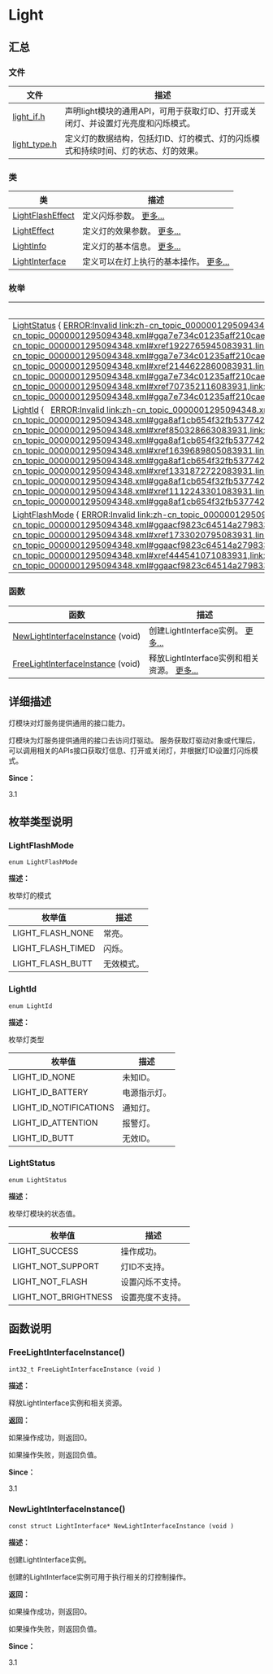 # Light


## **汇总**


### 文件

  | 文件 | 描述 | 
| -------- | -------- |
| [light_if.h](light__if_8h.md) | 声明light模块的通用API，可用于获取灯ID、打开或关闭灯、并设置灯光亮度和闪烁模式。 | 
| [light_type.h](light_8typeh.md) | 定义灯的数据结构，包括灯ID、灯的模式、灯的闪烁模式和持续时间、灯的状态、灯的效果。 | 


### 类

  | 类 | 描述 | 
| -------- | -------- |
| [LightFlashEffect](_light_flash_effect.md) | 定义闪烁参数。&nbsp;[更多...](_light_flash_effect.md) | 
| [LightEffect](_light_effect.md) | 定义灯的效果参数。&nbsp;[更多...](_light_effect.md) | 
| [LightInfo](_light_info.md) | 定义灯的基本信息。&nbsp;[更多...](_light_info.md) | 
| [LightInterface](_light_interface.md) | 定义可以在灯上执行的基本操作。&nbsp;[更多...](_light_interface.md) | 


### 枚举

  | 枚举 | 描述 | 
| -------- | -------- |
| [LightStatus](#lightstatus)&nbsp;{&nbsp;[ERROR:Invalid&nbsp;link:zh-cn_topic_0000001295094348.xml#xref669817133083931,link:zh-cn_topic_0000001295094348.xml#gga7e734c01235aff210cae379b12e53e9da232a2bb4a97420c327e6f3ea0551eba9](#gga7e734c01235aff210cae379b12e53e9da232a2bb4a97420c327e6f3ea0551eba9)&nbsp;=&nbsp;0,&nbsp;[ERROR:Invalid&nbsp;link:zh-cn_topic_0000001295094348.xml#xref1922765945083931,link:zh-cn_topic_0000001295094348.xml#gga7e734c01235aff210cae379b12e53e9daa45f0187f0b5768ad0925ded9c89571a](#gga7e734c01235aff210cae379b12e53e9daa45f0187f0b5768ad0925ded9c89571a)&nbsp;=&nbsp;-1,&nbsp;[ERROR:Invalid&nbsp;link:zh-cn_topic_0000001295094348.xml#xref2144622860083931,link:zh-cn_topic_0000001295094348.xml#gga7e734c01235aff210cae379b12e53e9daf0b19776befd37739b12cf23d170ff30](#gga7e734c01235aff210cae379b12e53e9daf0b19776befd37739b12cf23d170ff30)&nbsp;=&nbsp;-2,&nbsp;[ERROR:Invalid&nbsp;link:zh-cn_topic_0000001295094348.xml#xref707352116083931,link:zh-cn_topic_0000001295094348.xml#gga7e734c01235aff210cae379b12e53e9dad2f1173892e1d07a8126c6c35a999a37](#gga7e734c01235aff210cae379b12e53e9dad2f1173892e1d07a8126c6c35a999a37)&nbsp;=&nbsp;-3&nbsp;} | 枚举灯模块的状态值。&nbsp;[更多...](#lightstatus) | 
| [LightId](#lightid)&nbsp;{&nbsp;&nbsp;&nbsp;[ERROR:Invalid&nbsp;link:zh-cn_topic_0000001295094348.xml#xref683206926083931,link:zh-cn_topic_0000001295094348.xml#gga8af1cb654f32fb5377425257b28748e5ac983420abafcd5130c932b845974f99b](#gga8af1cb654f32fb5377425257b28748e5ac983420abafcd5130c932b845974f99b)&nbsp;=&nbsp;0,&nbsp;[ERROR:Invalid&nbsp;link:zh-cn_topic_0000001295094348.xml#xref850328663083931,link:zh-cn_topic_0000001295094348.xml#gga8af1cb654f32fb5377425257b28748e5af15783cc343be88bf3008341ac0c6625](#gga8af1cb654f32fb5377425257b28748e5af15783cc343be88bf3008341ac0c6625)&nbsp;=&nbsp;1,&nbsp;[ERROR:Invalid&nbsp;link:zh-cn_topic_0000001295094348.xml#xref1639689805083931,link:zh-cn_topic_0000001295094348.xml#gga8af1cb654f32fb5377425257b28748e5a0130b68a96276084c65827c34a4e396d](#gga8af1cb654f32fb5377425257b28748e5a0130b68a96276084c65827c34a4e396d)&nbsp;=&nbsp;2,&nbsp;[ERROR:Invalid&nbsp;link:zh-cn_topic_0000001295094348.xml#xref1331872722083931,link:zh-cn_topic_0000001295094348.xml#gga8af1cb654f32fb5377425257b28748e5a3b03c358d0573b293fe648cf349e7083](#gga8af1cb654f32fb5377425257b28748e5a3b03c358d0573b293fe648cf349e7083)&nbsp;=&nbsp;3,&nbsp;&nbsp;&nbsp;[ERROR:Invalid&nbsp;link:zh-cn_topic_0000001295094348.xml#xref1112243301083931,link:zh-cn_topic_0000001295094348.xml#gga8af1cb654f32fb5377425257b28748e5a25137b2ac5c4e6dc4f5edc47f175e38c](#gga8af1cb654f32fb5377425257b28748e5a25137b2ac5c4e6dc4f5edc47f175e38c)&nbsp;=&nbsp;4&nbsp;} | 枚举灯类型&nbsp;[更多...](#lightid) | 
| [LightFlashMode](#lightflashmode)&nbsp;{&nbsp;[ERROR:Invalid&nbsp;link:zh-cn_topic_0000001295094348.xml#xref1338345588083931,link:zh-cn_topic_0000001295094348.xml#ggaacf9823c64514a279833614add26ab5da72520ea2652cf669185239981de8a6f0](#ggaacf9823c64514a279833614add26ab5da72520ea2652cf669185239981de8a6f0)&nbsp;=&nbsp;0,&nbsp;[ERROR:Invalid&nbsp;link:zh-cn_topic_0000001295094348.xml#xref1733020795083931,link:zh-cn_topic_0000001295094348.xml#ggaacf9823c64514a279833614add26ab5da3d4dc48f86b6635811e497e5a27f475c](#ggaacf9823c64514a279833614add26ab5da3d4dc48f86b6635811e497e5a27f475c)&nbsp;=&nbsp;1,&nbsp;[ERROR:Invalid&nbsp;link:zh-cn_topic_0000001295094348.xml#xref444541071083931,link:zh-cn_topic_0000001295094348.xml#ggaacf9823c64514a279833614add26ab5da87ae168f921bbab98e18bf80f7d9b8d5](#ggaacf9823c64514a279833614add26ab5da87ae168f921bbab98e18bf80f7d9b8d5)&nbsp;=&nbsp;2&nbsp;} | 枚举灯的模式&nbsp;[更多...](#lightflashmode) | 


### 函数

  | 函数 | 描述 | 
| -------- | -------- |
| [NewLightInterfaceInstance](#newlightinterfaceinstance)&nbsp;(void) | 创建LightInterface实例。&nbsp;[更多...](#newlightinterfaceinstance) | 
| [FreeLightInterfaceInstance](#freelightinterfaceinstance)&nbsp;(void) | 释放LightInterface实例和相关资源。&nbsp;[更多...](#freelightinterfaceinstance) | 


## **详细描述**

灯模块对灯服务提供通用的接口能力。

灯模块为灯服务提供通用的接口去访问灯驱动。 服务获取灯驱动对象或代理后，可以调用相关的APIs接口获取灯信息、打开或关闭灯，并根据灯ID设置灯闪烁模式。

**Since：**

3.1


## **枚举类型说明**


### LightFlashMode

  
```
enum LightFlashMode
```

**描述：**

枚举灯的模式

  | 枚举值 | 描述 | 
| -------- | -------- |
| LIGHT_FLASH_NONE | 常亮。 | 
| LIGHT_FLASH_TIMED | 闪烁。 | 
| LIGHT_FLASH_BUTT | 无效模式。 | 


### LightId

  
```
enum LightId
```

**描述：**

枚举灯类型

  | 枚举值 | 描述 | 
| -------- | -------- |
| LIGHT_ID_NONE | 未知ID。 | 
| LIGHT_ID_BATTERY | 电源指示灯。 | 
| LIGHT_ID_NOTIFICATIONS | 通知灯。 | 
| LIGHT_ID_ATTENTION | 报警灯。 | 
| LIGHT_ID_BUTT | 无效ID。 | 


### LightStatus

  
```
enum LightStatus
```

**描述：**

枚举灯模块的状态值。

  | 枚举值 | 描述 | 
| -------- | -------- |
| LIGHT_SUCCESS | 操作成功。 | 
| LIGHT_NOT_SUPPORT | 灯ID不支持。 | 
| LIGHT_NOT_FLASH | 设置闪烁不支持。 | 
| LIGHT_NOT_BRIGHTNESS | 设置亮度不支持。 | 


## **函数说明**


### FreeLightInterfaceInstance()

  
```
int32_t FreeLightInterfaceInstance (void )
```

**描述：**

释放LightInterface实例和相关资源。

**返回：**

如果操作成功，则返回0。

如果操作失败，则返回负值。

**Since：**

3.1


### NewLightInterfaceInstance()

  
```
const struct LightInterface* NewLightInterfaceInstance (void )
```

**描述：**

创建LightInterface实例。

创建的LightInterface实例可用于执行相关的灯控制操作。

**返回：**

如果操作成功，则返回0。

如果操作失败，则返回负值。

**Since：**

3.1
